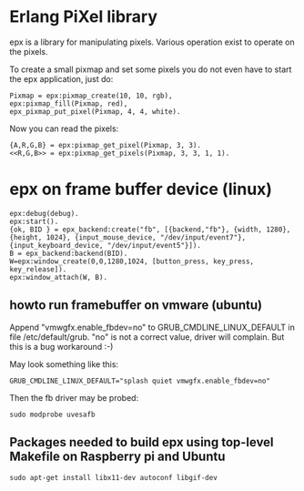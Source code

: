 Erlang PiXel library
====================

epx is a library for manipulating pixels. Various operation exist
to operate on the pixels.

To create a small pixmap and set some pixels you do not even have to
start the epx application, just do:

    Pixmap = epx:pixmap_create(10, 10, rgb),
    epx:pixmap_fill(Pixmap, red),
    epx_pixmap_put_pixel(Pixmap, 4, 4, white).

Now you can read the pixels:
 
    {A,R,G,B} = epx:pixmap_get_pixel(Pixmap, 3, 3).
    <<R,G,B>> = epx:pixmap_get_pixels(Pixmap, 3, 3, 1, 1).



# epx on frame buffer device (linux)

    epx:debug(debug).
    epx:start().
    {ok, BID } = epx_backend:create("fb", [{backend,"fb"}, {width, 1280}, {height, 1024}, {input_mouse_device, "/dev/input/event7"}, {input_keyboard_device, "/dev/input/event5"}]).
    B = epx_backend:backend(BID).
    W=epx:window_create(0,0,1280,1024, [button_press, key_press, key_release]).
    epx:window_attach(W, B).


## howto run framebuffer on vmware (ubuntu)

Append "vmwgfx.enable_fbdev=no" to GRUB_CMDLINE_LINUX_DEFAULT in file /etc/default/grub. "no" is not a correct value, driver will complain. But this is a bug workaround :-)

May look something like this:

    GRUB_CMDLINE_LINUX_DEFAULT="splash quiet vmwgfx.enable_fbdev=no"

Then the fb driver may be probed:

    sudo modprobe uvesafb

## Packages needed to build epx using top-level Makefile on Raspberry pi and Ubuntu

	sudo apt-get install libx11-dev autoconf libgif-dev


